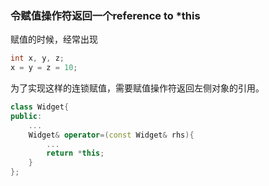 ### 令赋值操作符返回一个reference to *this
赋值的时候，经常出现
```c++
int x, y, z;
x = y = z = 10;
```
为了实现这样的连锁赋值，需要赋值操作符返回左侧对象的引用。
```c++
class Widget{
public:
    ...
    Widget& operator=(const Widget& rhs){
        ...
        return *this;
    }
};
```